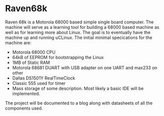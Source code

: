 # Raven68k
Raven 68k is a Motorola 68000 based simple single board computer. The machine will serve as a learning tool 
for building a 68000 based machine as well as for learning more about Linux. The goal is to eventually have 
the machine up and running uCLinux. The initial minimal specications for the machine are:

- Motorola 68000 CPU 
- 64kB of EEPROM for bootstrapping the Linux
- 1MB of Static RAM
- Motorola 68681 DUART with USB adapter on one UART and max233 on other
- Dallas DS1501Y RealTimeClock
- Classic 555 used for timer
- Mass storage of some description. Most likely a basic IDE will be implemented.

The project will be documented to a blog along with datasheets of all the components used.
 
